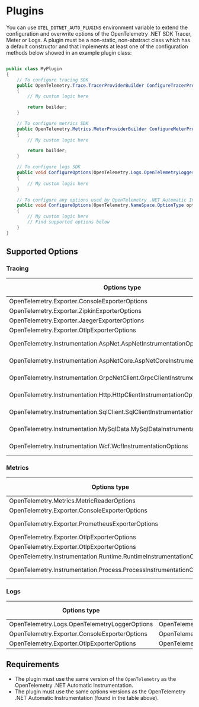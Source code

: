 # Plugins

You can use `OTEL_DOTNET_AUTO_PLUGINS` environment variable to extend the
configuration and overwrite options of the OpenTelemetry .NET SDK Tracer, Meter or
Logs. A plugin must be a non-static, non-abstract class which has a default constructor
and that implements at least one of the configuration methods below showed
in an example plugin class:

```csharp

public class MyPlugin 
{
    // To configure tracing SDK
    public OpenTelemetry.Trace.TracerProviderBuilder ConfigureTracerProvider(OpenTelemetry.Trace.TracerProviderBuilder builder)
    {
        // My custom logic here

        return builder;
    }

    // To configure metrics SDK
    public OpenTelemetry.Metrics.MeterProviderBuilder ConfigureMeterProvider(OpenTelemetry.Metrics.MeterProviderBuilder builder)
    {
        // My custom logic here

        return builder;
    }

    // To configure logs SDK
    public void ConfigureOptions(OpenTelemetry.Logs.OpenTelemetryLoggerOptions options)
    {
        // My custom logic here
    }

    // To configure any options used by OpenTelemetry .NET Automatic Instrumentation
    public void ConfigureOptions(OpenTelemetry.NameSpace.OptionType options)
    {
        // My custom logic here
        // Find supported options below
    }
}
```

## Supported Options

### Tracing

| Options type                                                                 | NuGet package                                | NuGet version |
|------------------------------------------------------------------------------|----------------------------------------------|---------------|
| OpenTelemetry.Exporter.ConsoleExporterOptions                                | OpenTelemetry.Exporter.Console               | 1.3.1         |
| OpenTelemetry.Exporter.ZipkinExporterOptions                                 | OpenTelemetry.Exporter.Zipkin                | 1.3.1         |
| OpenTelemetry.Exporter.JaegerExporterOptions                                 | OpenTelemetry.Exporter.Jaeger                | 1.3.1         |
| OpenTelemetry.Exporter.OtlpExporterOptions                                   | OpenTelemetry.Exporter.OpenTelemetryProtocol | 1.3.1         |
| OpenTelemetry.Instrumentation.AspNet.AspNetInstrumentationOptions            | OpenTelemetry.Instrumentation.AspNet         | 1.0.0-rc9.6   |
| OpenTelemetry.Instrumentation.AspNetCore.AspNetCoreInstrumentationOptions    | OpenTelemetry.Instrumentation.AspNetCore     | 1.0.0-rc9.4   |
| OpenTelemetry.Instrumentation.GrpcNetClient.GrpcClientInstrumentationOptions | OpenTelemetry.Instrumentation.GrpcNetClient  | 1.0.0-rc9.4   |
| OpenTelemetry.Instrumentation.Http.HttpClientInstrumentationOptions          | OpenTelemetry.Instrumentation.Http           | 1.0.0-rc9.4   |
| OpenTelemetry.Instrumentation.SqlClient.SqlClientInstrumentationOptions      | OpenTelemetry.Instrumentation.SqlClient      | 1.0.0-rc9.4   |
| OpenTelemetry.Instrumentation.MySqlData.MySqlDataInstrumentationOptions      | OpenTelemetry.Instrumentation.MySqlData      | 1.0.0-beta.4  |
| OpenTelemetry.Instrumentation.Wcf.WcfInstrumentationOptions                  | OpenTelemetry.Instrumentation.Wcf            | 1.0.0-rc7     |

### Metrics

| Options type                                                        | NuGet package                                | NuGet version |
|---------------------------------------------------------------------|----------------------------------------------|---------------|
| OpenTelemetry.Metrics.MetricReaderOptions                           | OpenTelemetry                                | 1.3.1         |
| OpenTelemetry.Exporter.ConsoleExporterOptions                       | OpenTelemetry.Exporter.Console               | 1.3.1         |
| OpenTelemetry.Exporter.PrometheusExporterOptions                    | OpenTelemetry.Exporter.Prometheus            | 1.3.0-rc.2    |
| OpenTelemetry.Exporter.OtlpExporterOptions                          | OpenTelemetry.Exporter.OpenTelemetryProtocol | 1.3.1         |
| OpenTelemetry.Exporter.OtlpExporterOptions                          | OpenTelemetry.Exporter.OpenTelemetryProtocol | 1.3.1         |
| OpenTelemetry.Instrumentation.Runtime.RuntimeInstrumentationOptions | OpenTelemetry.Instrumentation.Runtime        | 1.0.0         |
| OpenTelemetry.Instrumentation.Process.ProcessInstrumentationOptions | OpenTelemetry.Instrumentation.Process        | 0.1.0-alpha.1 |

### Logs

| Options type                                  | NuGet package                                | NuGet version |
|-----------------------------------------------|----------------------------------------------|---------------|
| OpenTelemetry.Logs.OpenTelemetryLoggerOptions | OpenTelemetry                                | 1.3.1         |
| OpenTelemetry.Exporter.ConsoleExporterOptions | OpenTelemetry.Exporter.Console               | 1.3.1         |
| OpenTelemetry.Exporter.OtlpExporterOptions    | OpenTelemetry.Exporter.OpenTelemetryProtocol | 1.3.1         |

## Requirements

* The plugin must use the same version of the `OpenTelemetry` as the
OpenTelemetry .NET Automatic Instrumentation.
* The plugin must use the same options versions as the
OpenTelemetry .NET Automatic Instrumentation (found in the table above).

